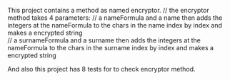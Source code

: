 This project contains a method as named encryptor.
// the encryptor method takes 4 parameters:
// a nameFormula and a name then adds the integers at the nameFormula to the chars in the name index by index and makes a encrypted string  
// a surnameFormula and a surname then adds the integers at the nameFormula to the chars in the surname index by index and makes a encrypted string  	

And also this project has 8 tests for to check encryptor method.